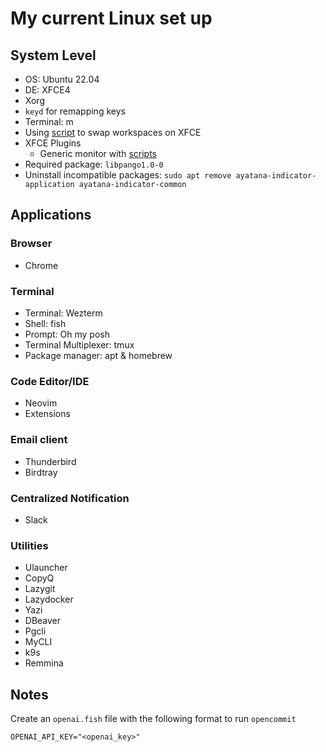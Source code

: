 # My current Linux set up

## System Level

- OS: Ubuntu 22.04
- DE: XFCE4
- Xorg
- `keyd` for remapping keys
- Terminal: m
- Using [script](https://github.com/khaitranhq/swap-xfce-workspaces) to swap workspaces on XFCE
- XFCE Plugins
  - Generic monitor with [scripts](https://github.com/xtonousou/xfce4-genmon-scripts)
- Required package: `libpango1.0-0`
- Uninstall incompatible packages: `sudo apt remove ayatana-indicator-application ayatana-indicator-common`

## Applications

### Browser

- Chrome

### Terminal

- Terminal: Wezterm
- Shell: fish
- Prompt: Oh my posh
- Terminal Multiplexer: tmux
- Package manager: apt & homebrew

### Code Editor/IDE

- Neovim
- Extensions

### Email client

- Thunderbird
- Birdtray

### Centralized Notification

- Slack

### Utilities

- Ulauncher
- CopyQ
- Lazygit
- Lazydocker
- Yazi
- DBeaver
- Pgcli
- MyCLI
- k9s
- Remmina

## Notes

Create an `openai.fish` file with the following format to run `opencommit`

```fish
OPENAI_API_KEY="<openai_key>"
```
